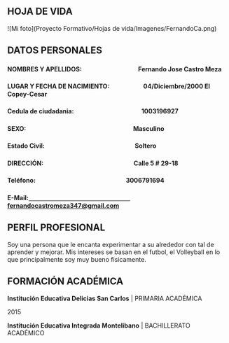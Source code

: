 ## HOJA DE VIDA

![Mi foto](Proyecto Formativo/Hojas de vida/Imagenes/FernandoCa.png)

## DATOS PERSONALES
#### NOMBRES Y APELLIDOS:ㅤㅤㅤㅤㅤㅤㅤㅤㅤㅤFernando Jose Castro Meza
#### LUGAR Y FECHA DE NACIMIENTO:ㅤㅤㅤㅤㅤㅤ04/Diciembre/2000 El Copey-Cesar
#### Cedula de ciudadania:ㅤㅤㅤㅤㅤㅤㅤㅤㅤㅤㅤㅤ1003196927 
#### SEXO:ㅤㅤㅤㅤㅤㅤㅤㅤㅤㅤㅤㅤㅤㅤㅤㅤㅤㅤㅤMasculino
#### Estado Civil:ㅤㅤㅤㅤㅤㅤㅤㅤㅤㅤㅤㅤㅤㅤㅤㅤSoltero
#### DIRECCIÓN:ㅤㅤㅤㅤㅤㅤㅤㅤㅤㅤㅤㅤㅤㅤㅤㅤCalle 5 # 29-18 
#### Teléfono:ㅤㅤㅤㅤㅤㅤㅤㅤㅤㅤㅤㅤㅤㅤㅤㅤ3006791694
#### E-Mail:ㅤㅤㅤㅤㅤㅤㅤㅤㅤㅤㅤㅤㅤㅤㅤㅤㅤㅤfernandocastromeza347@gmail.com

## PERFIL PROFESIONAL

Soy una persona que le encanta experimentar a su alrededor con tal de aprender y mejorar. Mis intereses se basan en el futbol, el Volleyball en lo que principalmente soy muy bueno fisicamente. 

## FORMACIÓN ACADÉMICA
**Institución Educativa Delicias San Carlos** | PRIMARIA ACADÉMICA

2015

**Institución Educativa Integrada Montelibano** |  BACHILLERATO ACADÉMICO 
